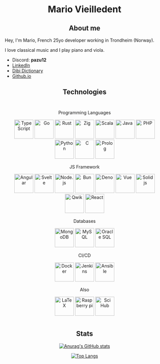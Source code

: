 <h1 align="center">Mario Vieilledent</h1>

<h2 align="center">About me</h2>

Hey, I'm Mario, French 25yo developer working in Trondheim (Norway).

I love classical music and I play piano and viola.

- Discord: **pazu12**
- [LinkedIn](https://www.linkedin.com/in/mario-vieilledent)
- [Dibi Dictionary](https://dibi-dictionary.onrender.com/)
- [Github.io](https://mariovieilledent.github.io/)

<h2 align="center">Technologies</h2>

<div align="center" style="padding: 12px; margin-bottom: 12px;">

Programming Languages

<img width="60px" title="TypeScript" src="https://cdn.jsdelivr.net/gh/devicons/devicon/icons/typescript/typescript-original.svg" />
<img width="60px" title="Go" src="https://cdn.jsdelivr.net/gh/devicons/devicon/icons/go/go-original-wordmark.svg" />
<img width="60px" title="Rust" src="https://www.rust-lang.org/logos/rust-logo-512x512.png" />
<img width="60px" title="Zig" src="https://cdn.jsdelivr.net/gh/devicons/devicon/icons/zig/zig-original.svg" />
<img width="60px" title="Scala" src="https://cdn.jsdelivr.net/gh/devicons/devicon/icons/scala/scala-original.svg" />
<img width="60px" title="Java" src="https://cdn.jsdelivr.net/gh/devicons/devicon/icons/java/java-original-wordmark.svg" />
<img width="60px" title="PHP" src="https://cdn.jsdelivr.net/gh/devicons/devicon/icons/php/php-original.svg" />
<img width="60px" title="Python" src="https://cdn.jsdelivr.net/gh/devicons/devicon/icons/python/python-original.svg" />
<img width="60px" title="C" src="https://cdn.jsdelivr.net/gh/devicons/devicon/icons/c/c-original.svg" />
<img width="60px" title="Prolog" src="https://avatars.githubusercontent.com/u/6884283?s=280&v=4" />

JS Framework

<img width="60px" title="Angular" src="https://cdn.jsdelivr.net/gh/devicons/devicon/icons/angularjs/angularjs-original.svg" />
<img width="60px" title="Svelte" src="https://cdn.jsdelivr.net/gh/devicons/devicon/icons/svelte/svelte-original.svg" />
<img width="60px" title="Node.js" src="https://cdn.jsdelivr.net/gh/devicons/devicon/icons/nodejs/nodejs-original.svg" />
<img width="60px" title="Bun" src="https://seeklogo.com/images/B/bun-logo-A876328A1F-seeklogo.com.png" />
<img width="60px" title="Deno" src="https://upload.wikimedia.org/wikipedia/commons/thumb/e/e8/Deno_2021.svg/800px-Deno_2021.svg.png" />
<img width="60px" title="Vue" src="https://cdn.jsdelivr.net/gh/devicons/devicon/icons/vuejs/vuejs-original.svg" />
<img width="60px" title="Solid js" src="https://www.solidjs.com/img/logo/without-wordmark/logo.png" />
<img width="60px" title="Qwik" src="https://seeklogo.com/images/Q/qwik-icon-logo-48EC4793C2-seeklogo.com.png" />
<img width="60px" title="React" src="https://cdn.jsdelivr.net/gh/devicons/devicon/icons/react/react-original.svg" />

Databases

<img width="60px" title="MongoDB" src="https://cdn.jsdelivr.net/gh/devicons/devicon/icons/mongodb/mongodb-original-wordmark.svg" />
<img width="60px" title="MySQL" src="https://cdn.jsdelivr.net/gh/devicons/devicon/icons/mysql/mysql-original-wordmark.svg" />
<img width="60px" title="Oracle SQL" src="https://cdn.jsdelivr.net/gh/devicons/devicon/icons/oracle/oracle-original.svg" />

CI/CD

<img width="60px" title="Docker" src="https://cdn.jsdelivr.net/gh/devicons/devicon/icons/docker/docker-original.svg" />
<img width="60px" title="Jenkins" src="https://cdn.jsdelivr.net/gh/devicons/devicon/icons/jenkins/jenkins-original.svg" />
<img width="60px" title="Ansible" src="https://logos-download.com/wp-content/uploads/2016/10/Ansible_logo.png" />

Also

<img width="60px" title="LaTeX" src="https://cdn.icon-icons.com/icons2/2667/PNG/512/folder_latex_tex_icon_161289.png" />
<img width="60px" title="Raspberry pi" src="https://cdn.jsdelivr.net/gh/devicons/devicon/icons/raspberrypi/raspberrypi-original.svg" />
<img width="60px" title="Sci Hub" src="https://upload.wikimedia.org/wikipedia/fr/c/c4/Sci-Hub_logo.png" />

</div>

<h2 align="center">Stats</h2>

<div align="center">

  [![Anurag's GitHub stats](https://github-readme-stats.vercel.app/api?username=MarioVieilledent&theme=merko)](https://github.com/anuraghazra/github-readme-stats)
  
  [![Top Langs](https://github-readme-stats.vercel.app/api/top-langs/?username=MarioVieilledent&theme=merko&layout=pie&hide=HTML,SCSS,CSS,Less&langs_count=24)](https://github.com/anuraghazra/github-readme-stats)
  
  <!-- ![TopLangs](https://github-readme-stats.vercel.app/api/top-langs/?username=MarioVieilledent&layout=compact&langs_count=10&theme=github_dark&hide=less,html,css,scss,batchfile,procfile) -->
  
  <!-- ![GitHubStats](https://github-readme-stats.vercel.app/api?username=MarioVieilledent&show_icons=true&theme=github_dark&include_all_commits=true) -->
  
</div>
